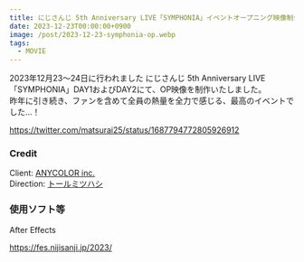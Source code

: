 ```yaml
---
title: にじさんじ 5th Anniversary LIVE「SYMPHONIA」イベントオープニング映像制作
date: 2023-12-23T00:00:00+0900
image: /post/2023-12-23-symphonia-op.webp
tags:
  - MOVIE
---
```


2023年12月23〜24日に行われました にじさんじ 5th Anniversary LIVE「SYMPHONIA」DAY1およびDAY2にて、OP映像を制作いたしました。  
昨年に引き続き、ファンを含めて全員の熱量を全力で感じる、最高のイベントでした...！

https://twitter.com/matsurai25/status/1687794772805926912

### Credit

Client: [ANYCOLOR inc.](https://www.anycolor.co.jp/)  
Direction: [トールミツハシ](https://twitter.com/tohru_m)

### 使用ソフト等

After Effects

https://fes.nijisanji.jp/2023/
